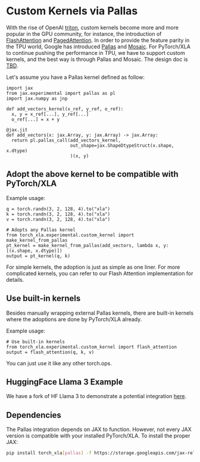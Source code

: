 # Custom Kernels via Pallas

With the rise of OpenAI [triton](), custom kernels become more and more popular in the GPU community, for instance, the introduction of [FlashAttention]() and [PagedAttention](). In order to provide the feature parity in the TPU world, Google has introduced [Pallas]() and [Mosaic](). For PyTorch/XLA to continue pushing the performance in TPU, we have to support custom kernels, and the best way is through Pallas and Mosaic. The design doc is [TBD]().

Let's assume you have a Pallas kernel defined as follow:
```python3
import jax
from jax.experimental import pallas as pl
import jax.numpy as jnp

def add_vectors_kernel(x_ref, y_ref, o_ref):
  x, y = x_ref[...], y_ref[...]
  o_ref[...] = x + y

@jax.jit
def add_vectors(x: jax.Array, y: jax.Array) -> jax.Array:
  return pl.pallas_call(add_vectors_kernel,
                        out_shape=jax.ShapeDtypeStruct(x.shape, x.dtype)
                        )(x, y)
```

## Adopt the above kernel to be compatible with PyTorch/XLA

Example usage:
```python3
q = torch.randn(3, 2, 128, 4).to("xla")
k = torch.randn(3, 2, 128, 4).to("xla")
v = torch.randn(3, 2, 128, 4).to("xla")

# Adopts any Pallas kernel
from torch_xla.experimental.custom_kernel import make_kernel_from_pallas
pt_kernel = make_kernel_from_pallas(add_vectors, lambda x, y: [(x.shape, x.dtype)])
output = pt_kernel(q, k)
```
For simple kernels, the adoption is just as simple as one liner. For more complicated kernels, you can refer to our Flash Attention implementation for details.

## Use built-in kernels

Besides manually wrapping external Pallas kernels, there are built-in kernels where the adoptions are done by PyTorch/XLA already.

Example usage:
```python3
# Use built-in kernels
from torch_xla.experimental.custom_kernel import flash_attention
output = flash_attention(q, k, v)
```

You can just use it like any other torch.ops.

## HuggingFace Llama 3 Example
We have a fork of HF Llama 3 to demonstrate a potential integration [here]().

## Dependencies
The Pallas integration depends on JAX to function. However, not every JAX version is compatible with your installed PyTorch/XLA. To install the proper JAX:
```bash
pip install torch_xla[pallas] -f https://storage.googleapis.com/jax-releases/jax_nightly_releases.html -f https://storage.googleapis.com/jax-releases/jaxlib_nightly_releases.html
```
